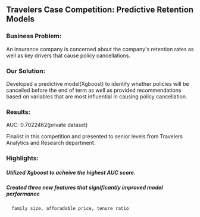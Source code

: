 
## Travelers Case Competition: Predictive Retention Models 

### Business Problem: 
An insurance company is concerned about the company's retention rates as well as key drivers that cause policy cancellations.

### Our Solution: 
Developed a predictive model(Xgboost) to identify whether policies will be cancelled before the end of term as well as provided recommendations based on variables that are most influential in causing policy cancellation. 

### Results: 
AUC: 0.7022462(private dataset)

Finalist in this competition and presented to senior levels from Travelers Analytics and Research department. 

### Highlights:
##### Utilized Xgboost to acheive the highest AUC score.
##### Created three new features that significantly improved model performance
      family size, afforadable price, tenure ratio
